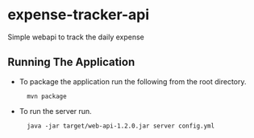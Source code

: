 # expense-tracker-api
Simple webapi to track the daily expense

## Running The Application

* To package the application run the following from the root directory.

        mvn package

* To run the server run.

        java -jar target/web-api-1.2.0.jar server config.yml

